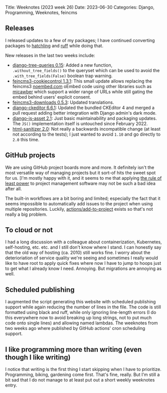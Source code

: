 Title: Weeknotes (2023 week 26)
Date: 2023-06-30
Categories: Django, Programming, Weeknotes, feincms

## Releases

I released updates to a few of my packages; I have continued converting packages to [hatchling](https://hatch.pypa.io) and [ruff](https://github.com/astral-sh/ruff) while doing that.

New releases in the last two weeks include:

- [django-tree-queries 0.15](https://pypi.org/project/django-tree-queries/): Added a new function, `.without_tree_fields()` to the queryset which can be used to avoid the `.with_tree_fields(False)` boolean trap warning.
- [feincms3-cookiecontrol 1.3.1](https://pypi.org/project/feincms3-cookiecontrol/): This small update allows replacing the feincms3 [noembed.com](https://noembed.com) oEmbed code using other libraries such as [micawber](https://github.com/coleifer/micawber/) which support a wider range of URLs while still gating the embed behind users' explicit consent.
- [feincms3-downloads 0.5.3](https://pypi.org/project/feincms3-downloads/): Updated translations.
- [django-ckeditor 6.6.1](https://pypi.org/project/django-ckeditor/): Updated the bundled CKEditor 4 and merged a pull request adding better integration with Django admin's dark mode.
- [django-js-asset 2.1](https://pypi.org/project/django-js-asset/): Just basic maintainability and packaging updates. The `JS()` implementation itself is untouched since February 2022.
- [html-sanitizer 2.0](https://pypi.org/project/html-sanitizer/): Not really a backwards incompatible change (at least not according to the tests); I just wanted to avoid `1.10` and go directly to `2.0` this time.

## GitHub projects

We are using GitHub project boards more and more. It definitely isn't the most versatile way of managing projects but it sort-of hits the sweet spot for us. [I'm mostly happy with it, and it seems to me that applying [the rule of least power](https://en.wikipedia.org/wiki/Rule_of_least_power) to project management software may not be such a bad idea after all.

The built-in workflows are a bit boring and limited; especially the fact that it seems impossible to automatically add issues to the project when using multiple repositories. Luckily, [actions/add-to-project](https://github.com/actions/add-to-project) exists so that's not really a big problem.

## To cloud or not

I had a long discussion with a colleague about containerization, Kubernetes, self-hosting, etc. etc. and I still don't know where I stand. I can honestly say that the old way of hosting (ca. 2010) still works fine. I worry about the deterioriation of service quality we're seeing and sometimes I really would like to have root to apply quick fixes where now I have to jump to hoops just to get what I already know I need. Annoying. But migrations are annoying as well.

## Scheduled publishing

I augmented the script generating this website with scheduled publishing support while again reducing the number of lines in the file. The code is still formatted using black and ruff, while only ignoring line-length errors (I do this everywhere now to avoid breaking up long strings, not to put much code onto single lines) and allowing named lambdas. The weeknotes from two weeks ago where published by GitHub actions' cron scheduling support.

## I like programming more than writing (even though I like writing)

I notice that writing is the first thing I start skipping when I have to
prioritize. Programming, biking, gardening come first. That's fine, really. But
I'm still a bit sad that I do not manage to at least put out a short weekly
weeknotes entry.
